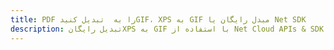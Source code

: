 ---title: PDF را به  تبدیل کنیدGIF، XPS به GIF مبدل رایگان یا Net SDKdescription: تبدیل رایگانXPS به GIF با استفاده از Net Cloud APIs & SDK همچنین اسناد PDF را در Cloud ایجاد، ویرایش و رندر کنید.---